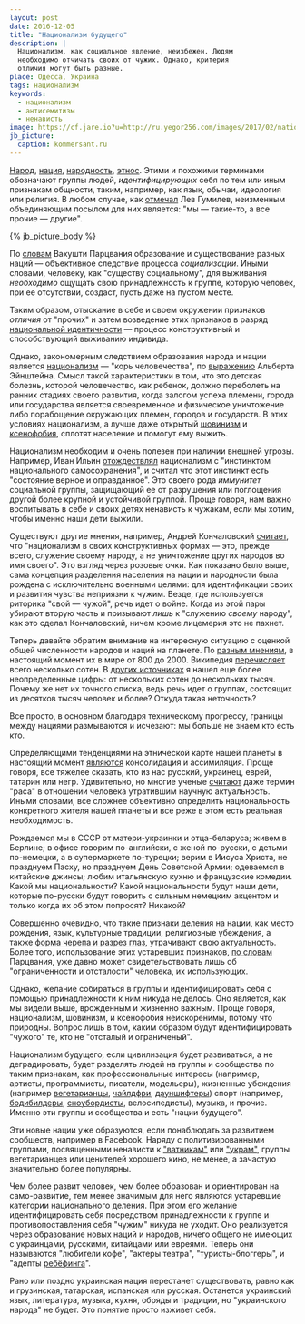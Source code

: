 ```yaml
---
layout: post
date: 2016-12-05
title: "Национализм будущего"
description: |
  Национализм, как социальное явление, неизбежен. Людям
  необходимо отчичать своих от чужих. Однако, критерия
  отличия могут быть разные.
place: Одесса, Украина
tags: национализм
keywords:
  - национализм
  - антисемитизм
  - ненависть
image: https://cf.jare.io?u=http://ru.yegor256.com/images/2017/02/nationalism.jpg
jb_picture:
  caption: kommersant.ru
---
```


[Народ](https://ru.wikipedia.org/wiki/%D0%9D%D0%B0%D1%80%D0%BE%D0%B4),
[нация](https://ru.wikipedia.org/wiki/%D0%9D%D0%B0%D1%86%D0%B8%D1%8F),
[народность](https://ru.wikipedia.org/wiki/%D0%9D%D0%B0%D1%80%D0%BE%D0%B4%D0%BD%D0%BE%D1%81%D1%82%D1%8C),
[этнос](https://ru.wikipedia.org/wiki/%D0%AD%D1%82%D0%BD%D0%BE%D1%81).
Этими и похожими терминами обозначают группы людей, _идентифицирующих_
себя по тем или иным признакам общности, таким, например, как язык, обычаи,
идеология или религия. В любом случае, как
[отмечал](https://sociology.mephi.ru/docs/sociologia/html/gumilev_etnogenez_bromley.html)
Лев Гумилев, неизменным объединяющим посылом для них является:
"мы &mdash; такие-то, а все прочие &mdash; другие".

{% jb_picture_body %}

<!--more-->

По [словам](http://anthropology.ru/en/text/parcvaniya-vv/o-sushchnosti-nacii-i-nacionalizma)
Вахушти Парцвания образование и существование разных наций &mdash;
объективное следствие процесса _социализации_. Иными словами, человеку,
как "существу социальному", для выживания _необходимо_ ощущать свою принадлежность
к группе, которую человек, при ее отсутствии, создаст,
пусть даже на пустом месте.

Таким образом, отыскание в себе и своем окружении признаков _отличия_
от "прочих" и затем возведение этих признаков в разряд
[национальной идентичности](https://ru.wikipedia.org/wiki/%D0%9D%D0%B0%D1%86%D0%B8%D0%BE%D0%BD%D0%B0%D0%BB%D1%8C%D0%BD%D0%B0%D1%8F_%D0%B8%D0%B4%D0%B5%D0%BD%D1%82%D0%B8%D1%87%D0%BD%D0%BE%D1%81%D1%82%D1%8C)
&mdash; процесс конструктивный и способствующий выживанию индивида.

Однако, закономерным следствием образования народа и нации является
[национализм](https://ru.wikipedia.org/wiki/%D0%9D%D0%B0%D1%86%D0%B8%D0%BE%D0%BD%D0%B0%D0%BB%D0%B8%D0%B7%D0%BC)
&mdash; "корь человечества", по
[выражению](https://ru.wikiquote.org/wiki/%D0%90%D0%BB%D1%8C%D0%B1%D0%B5%D1%80%D1%82_%D0%AD%D0%B9%D0%BD%D1%88%D1%82%D0%B5%D0%B9%D0%BD)
Альберта Эйнштейна. Смысл такой характеристики в том, что
это детская болезнь, которой человечество, как ребенок, должно переболеть
на ранних стадиях своего развития, когда залогом успеха племени, города
или государства является своевременное и физическое уничтожение либо
порабощение окружающих племен, городов и государств. В этих условиях
национализм, а лучше даже открытый
[шовинизм](https://ru.wikipedia.org/wiki/%D0%A8%D0%BE%D0%B2%D0%B8%D0%BD%D0%B8%D0%B7%D0%BC)
и [ксенофобия](https://ru.wikipedia.org/wiki/%D0%9A%D1%81%D0%B5%D0%BD%D0%BE%D1%84%D0%BE%D0%B1%D0%B8%D1%8F),
сплотят население и помогут ему выжить.

Национализм необходим и очень полезен при наличии внешней угрозы.
Например, Иван Ильин
[отождествлял](http://www.pravoslavie.ru/2448.html)
национализм с "инстинктом национального самосохранения", и
считал что этот инстинкт есть "состояние верное и оправданное".
Это своего рода _иммунитет_ социальной группы, защищающий ее от разрушения
или поглощения другой более крупной и устойчивой группой. Проще говоря,
нам важно воспитывать в себе и своих детях ненависть к чужакам,
если мы хотим, чтобы именно наши дети выжили.

Существуют другие мнения, например, Андрей Кончаловский
[считает](http://www.aif.ru/culture/person/andrey_konchalovskiy_kultura_opredelyaet_politiku_a_ne_politika_kulturu),
что "национализм в своих конструктивных формах &mdash;
это, прежде всего, служение своему народу, а не уничтожение
других народов во имя своего". Это взгляд через розовые очки. Как показано
было выше, сама концепция разделения населения на нации и народности
была рождена с исключительно военными целями: для идентификации своих
и развития чувства неприязни к чужим.
Везде, где используется риторика "свой &mdash; чужой", речь идет о войне.
Когда из этой пары убирают вторую часть и призывают _лишь_
к "служению _своему_ народу", как это сделал Кончаловский, ничем кроме
лицемерия это не пахнет.

Теперь давайте обратим внимание на интересную ситуацию с оценкой общей численности
народов и наций на планете. По [разным мнениям](http://geography.su/books/item/f00/s00/z0000005/st071.shtml),
в настоящий момент их в мире от 800 до 2000.
Википедия [перечисляет](https://ru.wikipedia.org/wiki/%D0%A1%D0%BF%D0%B8%D1%81%D0%BE%D0%BA_%D0%BD%D0%B0%D1%80%D0%BE%D0%B4%D0%BE%D0%B2_%D0%BC%D0%B8%D1%80%D0%B0)
всего несколько сотен.
В [других источниках](http://www.bolshoyvopros.ru/questions/6810-skolko-na-zemle-nacionalnostej-i-kakie.html)
я нашел еще более неопределенные цифры:
от нескольких сотен до нескольких тысяч. Почему же нет их точного списка,
ведь речь идет о группах, состоящих из десятков тысяч человек и более? Откуда
такая неточность?

Все просто, в основном благодаря техническому прогрессу,
границы между нациями размываются и исчезают: мы больше не знаем кто есть кто.

Определяющими тенденциями на этнической карте нашей планеты в настоящий
момент [являются](http://geography.su/books/item/f00/s00/z0000005/st071.shtml)
консолидация и ассимиляция. Проще говоря, все тяжелее сказать, кто
из нас русский, украинец, еврей, татарин или негр. Удивительно, но многие
ученые [считают](http://www.popmech.ru/science/51745-sushchestvuyut-li-rasy-v-biologicheskom-smysle/)
даже термин "раса" в отношении человека утратившим научную актуальность.
Иными словами, все сложнее объективно определить национальность конкретного
жителя нашей планеты и все реже в этом есть реальная необходимость.

Рождаемся мы в СССР от матери-украинки и отца-беларуса; живем в Берлине;
в офисе говорим по-английски, с женой по-русски, с детьми по-немецки, а в супермаркете по-турецки;
верим в Иисуса Христа, не празднуем Пасху, но празднуем День Советской Армии;
одеваемся в китайские джинсы;
любим итальянскую кухню и французские комедии.
Какой мы национальности? Какой национальности будут наши дети, которые
по-русски будут говорить с сильным немецким акцентом и только когда их
об этом попросят? Никакой?

Совершенно очевидно, что такие признаки деления на нации, как место рождения,
язык, культурные традиции, религиозные убеждения, а также
[форма черепа и разрез глаз](https://ru.wikipedia.org/wiki/%D0%90%D0%BD%D1%82%D1%80%D0%BE%D0%BF%D0%BE%D0%BC%D0%B5%D1%82%D1%80%D0%B8%D1%8F),
утрачивают свою актуальность. Более того, использование этих устаревших признаков,
[по словам](http://anthropology.ru/en/text/parcvaniya-vv/o-sushchnosti-nacii-i-nacionalizma)
Парцвания, уже давно может свидетельствовать лишь об "ограниченности
и отсталости" человека, их использующих.

Однако, желание собираться в группы и идентифицировать себя
с помощью принадлежности к ним никуда не делось. Оно является,
как мы видели выше, врожденным и жизненно важным. Проще говоря,
национализм, шовинизм, и ксенофобия неискоренимы, потому что природны.
Вопрос лишь в том, каким образом будут идентифицировать "чужого" те,
кто не "отсталый и ограниченый".

Национализм будущего, если цивилизация будет развиваться, а не деградировать,
будет разделять людей на группы и сообщества по таким признакам, как
профессиональные интересы (например, артисты, программисты, писатели, модельеры),
жизненные убеждения (например
[вегетарианцы](https://ru.wikipedia.org/wiki/%D0%92%D0%B5%D0%B3%D0%B5%D1%82%D0%B0%D1%80%D0%B8%D0%B0%D0%BD%D1%81%D1%82%D0%B2%D0%BE),
[чайлдфри](https://ru.wikipedia.org/wiki/%D0%A7%D0%B0%D0%B9%D0%BB%D0%B4%D1%84%D1%80%D0%B8),
[дауншифтеры](https://ru.wikipedia.org/wiki/%D0%94%D0%B0%D1%83%D0%BD%D1%88%D0%B8%D1%84%D1%82%D0%B8%D0%BD%D0%B3))
спорт (например,
[бодибилдеры](https://ru.wikipedia.org/wiki/%D0%9A%D1%83%D0%BB%D1%8C%D1%82%D1%83%D1%80%D0%B8%D0%B7%D0%BC),
[сноубордисты](https://ru.wikipedia.org/wiki/%D0%A1%D0%BD%D0%BE%D1%83%D0%B1%D0%BE%D1%80%D0%B4_%28%D0%B2%D0%B8%D0%B4_%D1%81%D0%BF%D0%BE%D1%80%D1%82%D0%B0%29),
велосипедисты),
музыка, и прочие. Именно эти группы и сообщества и есть "нации будущего".

Эти новые нации уже образуются, если понаблюдать за развитием сообществ,
например в Facebook. Наряду с политизированными группами, посвященными ненависти
к ["ватникам"](http://lurkmore.to/%D0%92%D0%B0%D1%82%D0%BD%D0%B8%D0%BA)
или
["украм"](http://lurkmore.to/%D0%A3%D0%BA%D1%80),
группы вегетарианцев или ценителей хорошего кино,
не менее, а зачастую значительно более популярны.

Чем более развит человек, чем более образован и ориентирован на
само-развитие, тем менее значимым для него являются устаревшие категории
национального деления. При этом его желание идентифицировать себя посредством
принадлежности к группе и противопоставления себя "чужим" никуда не уходит. Оно
реализуется через образование новых наций и народов, ничего общего не
имеющих с украинцами, русскими, китайцами или евреями. Теперь они называются
"любители кофе", "актеры театра", "туристы-блоггеры", и
"адепты [ребёфинга](https://ru.wikipedia.org/wiki/%D0%A0%D0%B5%D0%B1%D1%91%D1%84%D0%B8%D0%BD%D0%B3)".

Рано или поздно украинская нация перестанет существовать, равно как и
грузинская, татарская, испанская или русская. Останется украинский язык,
литература, музыка, кухня, обряды и традиции, но
"украинского народа" не будет. Это понятие просто изживет себя.


